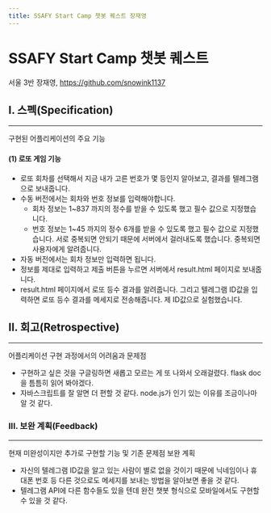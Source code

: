 ```yaml
---
title: SSAFY Start Camp 챗봇 퀘스트 장재영
---
```


# SSAFY Start Camp 챗봇 퀘스트

서울 3반 장재영, https://github.com/snowink1137

## I. 스펙(Specification)

------

구현된 어플리케이션의 주요 기능

#### (1) 로또 게임 기능

- 로또 회차를 선택해서 지금 내가 고른 번호가 몇 등인지 알아보고, 결과를 텔레그램으로 보내줍니다.
- 수동 버전에서는 회차와 번호 정보를 입력해야합니다.
  - 회차 정보는 1~837 까지의 정수를 받을 수 있도록 했고 필수 값으로 지정했습니다.
  - 번호 정보는 1~45 까지의 정수 6개를 받을 수 있도록 했고 필수 값으로 지정했습니다. 서로 중복되면 안되기 때문에 서버에서 걸러내도록 했습니다. 중복되면 사용자에게 알려줍니다.
- 자동 버전에서는 회차 정보만 입력하면 됩니다.
- 정보를 제대로 입력하고 제출 버튼을 누르면 서버에서 result.html 페이지로 보내줍니다.
- result.html 페이지에서 로또 등수 결과를 알려줍니다. 그리고 텔레그램 ID값을 입력하면 로또 등수 결과를 메세지로 전송해줍니다. 제 ID값으로 실험했습니다.



## II. 회고(Retrospective)

------

어플리케이션 구현 과정에서의 어려움과 문제점

- 구현하고 싶은 것을 구글링하면 새롭고 모르는 게 또 나와서 오래걸렸다. flask doc을 틈틈히 읽어 봐야겠다.
- 자바스크립트를 잘 알면 더 편할 것 같다. node.js가 인기 있는 이유를 조금이나마 알 것 같다.

### III. 보완 계획(Feedback)

------

현재 미완성이지만 추가로 구현할 기능 및 기존 문제점 보완 계획

- 자신의 텔레그램 ID값을 알고 있는 사람이 별로 없을 것이기 때문에 닉네임이나 휴대폰 번호 등 다른 것으로도 메세지를 보내는 방법을 알아보면 좋을 것 같다.
- 텔레그램 API에 다른 함수들도 있을 텐데 완전 챗봇 형식으로 모바일에서도 구현할 수 있을 것 같다.
